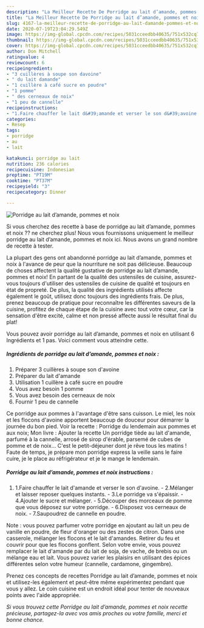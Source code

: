 ```yaml
---
description: "La Meilleur Recette De Porridge au lait d’amande, pommes et noix"
title: "La Meilleur Recette De Porridge au lait d’amande, pommes et noix"
slug: 4167-la-meilleur-recette-de-porridge-au-lait-damande-pommes-et-noix
date: 2020-07-19T23:04:29.549Z
image: https://img-global.cpcdn.com/recipes/5031cceedbb40635/751x532cq70/porridge-au-lait-damande-pommes-et-noix-photo-principale-de-la-recette.jpg
thumbnail: https://img-global.cpcdn.com/recipes/5031cceedbb40635/751x532cq70/porridge-au-lait-damande-pommes-et-noix-photo-principale-de-la-recette.jpg
cover: https://img-global.cpcdn.com/recipes/5031cceedbb40635/751x532cq70/porridge-au-lait-damande-pommes-et-noix-photo-principale-de-la-recette.jpg
author: Don Mitchell
ratingvalue: 4
reviewcount: 6
recipeingredient:
- "3 cuillères à soupe son davoine"
- " du lait damande"
- "1 cuillère à café sucre en poudre"
- "1 pomme"
- " des cerneaux de noix"
- "1 peu de cannelle"
recipeinstructions:
- "1.Faire chauffer le lait d&#39;amande et verser le son d&#39;avoine. 2.Mélanger et laisser reposer quelques instants. 3.Le porridge va s&#39;épaissir. 4.Ajouter le sucre et mélanger. 5.Découper des morceaux de pomme que vous déposez sur votre porridge. 6.Disposez vos cerneaux de noix. 7.Saupoudrez de cannelle en poudre."
categories:
- Resep
tags:
- porridge
- au
- lait

katakunci: porridge au lait 
nutrition: 236 calories
recipecuisine: Indonesian
preptime: "PT19M"
cooktime: "PT37M"
recipeyield: "3"
recipecategory: Dinner

---
```



![Porridge au lait d’amande, pommes et noix](https://img-global.cpcdn.com/recipes/5031cceedbb40635/751x532cq70/porridge-au-lait-damande-pommes-et-noix-photo-principale-de-la-recette.jpg)

Si vous cherchez des recette à base de porridge au lait d’amande, pommes et noix ?? ne cherchez plus! Nous vous fournissons uniquement le meilleur porridge au lait d’amande, pommes et noix ici. Nous avons un grand nombre de recette à tester.

La plupart des gens ont abandonné porridge au lait d’amande, pommes et noix à l'avance de peur que la nourriture ne soit pas délicieuse. Beaucoup de choses affectent la qualité gustative de porridge au lait d’amande, pommes et noix! En partant de la qualité des ustensiles de cuisine, assurez-vous toujours d'utiliser des ustensiles de cuisine de qualité et toujours en état de propreté. De plus, la qualité des ingrédients utilisés affecte également le goût, utilisez donc toujours des ingrédients frais. De plus, prenez beaucoup de pratique pour reconnaître les différentes saveurs de la cuisine, profitez de chaque étape de la cuisine avec tout votre cœur, car la sensation d'être excité, calme et non pressé affecte aussi le résultat final du plat!

<!--inarticleads1-->

Vous pouvez avoir porridge au lait d’amande, pommes et noix en utilisant 6 Ingrédients et 1 pas. Voici comment vous atteindre cette.

##### Ingrédients de porridge au lait d’amande, pommes et noix :

1. Préparer 3 cuillères à soupe son d&#39;avoine
1. Préparer  du lait d&#39;amande
1. Utilisation 1 cuillère à café sucre en poudre
1. Vous avez besoin 1 pomme
1. Vous avez besoin  des cerneaux de noix
1. Fournir 1 peu de cannelle


Ce porridge aux pommes à l&#39;avantage d&#39;être sans cuisson. Le miel, les noix et les flocons d&#39;avoine apportent beaucoup de douceur pour démarrer la journée du bon pied. Voir la recette : Porridge du lendemain aux pommes et aux noix; Mon livre : Ajouter la recette Un porridge tiède au lait d&#39;amande, parfumé à la cannelle, arrosé de sirop d&#39;érable, parsemé de cubes de pomme et de noix… C&#39;est le petit-déjeuner dont je rêve tous les matins ! Faute de temps, je prépare mon porridge express la veille sans le faire cuire, je le place au réfrigérateur et je le mange le lendemain. 

<!--inarticleads2-->

##### Porridge au lait d’amande, pommes et noix instructions :

1. 1.Faire chauffer le lait d&#39;amande et verser le son d&#39;avoine. - 2.Mélanger et laisser reposer quelques instants. - 3.Le porridge va s&#39;épaissir. - 4.Ajouter le sucre et mélanger. - 5.Découper des morceaux de pomme que vous déposez sur votre porridge. - 6.Disposez vos cerneaux de noix. - 7.Saupoudrez de cannelle en poudre.


Note : vous pouvez parfumer votre porridge en ajoutant au lait un peu de vanille en poudre, de fleur d&#39;oranger ou des zestes de citron. Dans une casserole, mélanger les flocons et le lait d&#39;amandes. Retirer du feu et couvrir pour que les flocons gonflent. Selon votre envie, vous pouvez remplacer le lait d&#39;amande par du lait de soja, de vache, de brebis ou un mélange eau et lait. Vous pouvez varier les plaisirs en utilisant des épices différentes selon votre humeur (cannelle, cardamone, gingembre). 

<!--inarticleads1-->

<p>
Prenez ces concepts de recettes Porridge au lait d’amande, pommes et noix et utilisez-les également et peut-être même expérimentez pendant que vous y allez. Le coin cuisine est un endroit idéal pour tenter de nouveaux points avec l'aide appropriée.
</p>

<p>
<i>Si vous trouvez cette Porridge au lait d’amande, pommes et noix recette précieuse, partagez-la avec vos amis proches ou votre famille, merci et bonne chance.</i>
</p>
